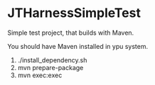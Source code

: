 JTHarnessSimpleTest
===================

Simple test project, that builds with Maven.

You should have Maven installed in ypu system.

1) ./install_dependency.sh
2) mvn prepare-package
3) mvn exec:exec
